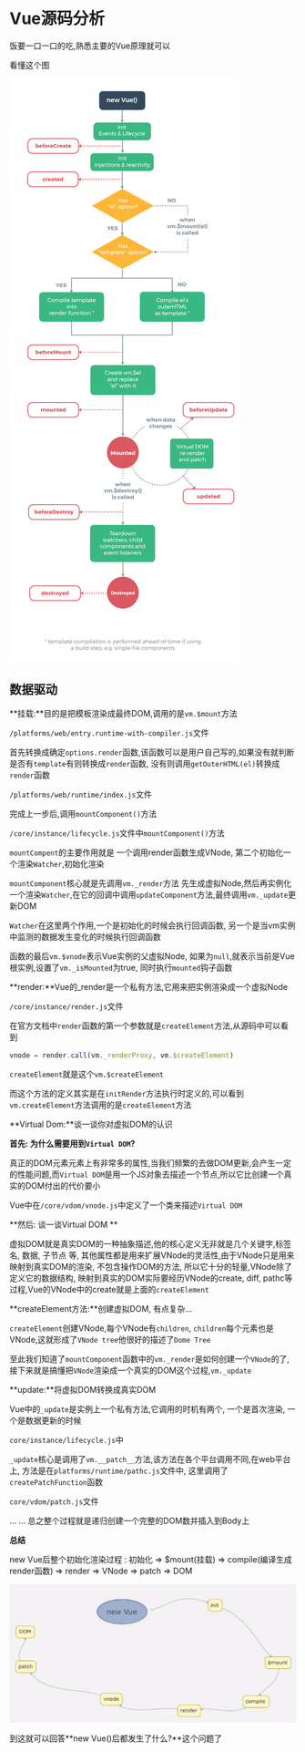 # Vue源码分析

饭要一口一口的吃,熟悉主要的Vue原理就可以

看懂这个图

![](../assets/lifecycle.png)

## 数据驱动

**挂载:**目的是把模板渲染成最终DOM,调用的是`vm.$mount`方法

`/platforms/web/entry.runtime-with-compiler.js`文件

首先转换成确定`options.render`函数,该函数可以是用户自己写的,如果没有就判断是否有`template`有则转换成`render`函数, 没有则调用`getOuterHTML(el)`转换成`render`函数

`/platforms/web/runtime/index.js`文件

完成上一步后,调用`mountComponent()`方法

`/core/instance/lifecycle.js`文件中`mountComponent()`方法

`mountCompent`的主要作用就是 一个调用render函数生成VNode, 第二个初始化一个渲染`Watcher`,初始化渲染

`mountComponent`核心就是先调用`vm._render`方法 先生成虚拟Node,然后再实例化一个渲染`Watcher`,在它的回调中调用`updateComponent`方法,最终调用`vm._update`更新DOM

`Watcher`在这里两个作用,一个是初始化的时候会执行回调函数, 另一个是当vm实例中监测的数据发生变化的时候执行回调函数

函数的最后`vm.$vnode`表示Vue实例的父虚拟Node, 如果为`null`,就表示当前是Vue根实例,设置了`vm._isMounted`为true, 同时执行`mounted`钩子函数



**render:**Vue的_render是一个私有方法,它用来把实例渲染成一个虚拟Node

`/core/instance/render.js`文件

在官方文档中`render`函数的第一个参数就是`createElement`方法,从源码中可以看到

```js
vnode = render.call(vm._renderProxy, vm.$createElement)
```

`createElement`就是这个`vm.$createElement`

而这个方法的定义其实是在`initRender`方法执行时定义的,可以看到`vm.createElement`方法调用的是`createElement`方法



**Virtual Dom:**谈一谈你对虚拟DOM的认识

**首先: 为什么需要用到`Virtual DOM`?**

 真正的DOM元素元素上有非常多的属性,当我们频繁的去做DOM更新,会产生一定的性能问题,而`Virtual DOM`是用一个JS对象去描述一个节点,所以它比创建一个真实的DOM付出的代价要小

Vue中在`/core/vdom/vnode.js`中定义了一个类来描述`Virtual DOM`

**然后: 谈一谈Virtual DOM **

虚拟DOM就是真实DOM的一种抽象描述,他的核心定义无非就是几个关键字,标签名, 数据, 子节点 等, 其他属性都是用来扩展VNode的灵活性,由于VNode只是用来映射到真实DOM的渲染, 不包含操作DOM的方法, 所以它十分的轻量,VNode除了定义它的数据结构, 映射到真实的DOM实际要经历VNode的create, diff, pathc等过程,Vue的VNode中的create就是上面的`createElement`



**createElement方法:**创建虚拟DOM, 有点复杂...

`createElement`创建VNode,每个VNode有`children`, `children`每个元素也是VNode,这就形成了`VNode tree`他很好的描述了`Dome Tree`

至此我们知道了`mountComponent`函数中的`vm._render`是如何创建一个`VNode`的了,接下来就是搞懂把`VNode`渲染成一个真实的DOM这个过程,`vm._update`



**update:**将虚拟DOM转换成真实DOM

Vue中的`_update`是实例上一个私有方法,它调用的时机有两个, 一个是首次渲染, 一个是数据更新的时候

`core/instance/lifecycle.js`中

`_update`核心是调用了`vm.__patch__`方法,该方法在各个平台调用不同,在web平台上, 方法是在`platforms/runtime/pathc.js`文件中, 这里调用了`createPatchFunction`函数

 `core/vdom/patch.js`文件

... ... 总之整个过程就是递归创建一个完整的DOM数并插入到Body上



**总结**

new Vue后整个初始化渲染过程 : 初始化 => $mount(挂载) => compile(编译生成render函数) => render => VNode => patch => DOM

![](../assets/Snipaste_2021-08-12_15-27-06.png)

到这就可以回答**new Vue()后都发生了什么?**这个问题了